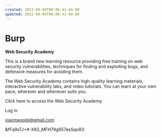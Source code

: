 ```yaml
---
created: 2022-09-04T00:06:41-04:00
updated: 2022-09-04T00:06:41-04:00
---
```




# Burp 


**Web Security Academy**

This is a brand new learning resource providing free training on web security vulnerabilities, techniques for finding and exploiting bugs, and defensive measures for avoiding them.

The Web Security Academy contains high-quality learning materials, interactive vulnerability labs, and video tutorials. You can learn at your own pace, wherever and whenever suits you.

Click here to access the Web Security Academy

  

Log in 

[xiaomaoqiqi@gmail.com](mailto:xiaomaoqiqi@gmail.com "mailto:xiaomaoqiqi@gmail.com")  


&fFq9sTJ+#-X83_MFH79g657esSqo83: